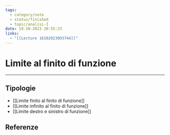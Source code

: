 ```yaml
---
tags:
  - category/note
  - status/finished
  - topic/analisi-I
date: 19-10-2023 20:55:23
links:
  - "[[Lecture 16102023093744]]"
---
```

# Limite al finito di funzione
---
## Tipologie
- [[Limite finito al finito di funzione]]
- [[Limite infinito al finito di funzione]]
- [[Limite destro e sinistro di funzione]]

## Referenze